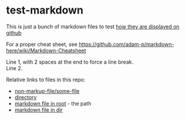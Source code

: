 # test-markdown

This is just a bunch of markdown files to test [how they are displayed on github](https://github.com/pretorh/test-markdown)

For a proper cheat sheet, see https://github.com/adam-p/markdown-here/wiki/Markdown-Cheatsheet

Line 1, with 2 spaces at the end to force a line break.  
Line 2.

Relative links to files in this repo:
- [non-markup-file/some-file](non-markup-file/some-file)
- [directory](readme.md-in-dir)
- [markdown file in root](md-file.md) - the path
- [markdown file in dir](md-file-no-readme/md-file.md)
